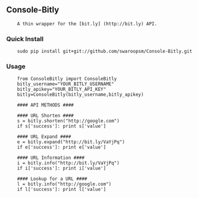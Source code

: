 ## Console-Bitly
		A thin wrapper for the [bit.ly] (http://bit.ly) API.
		
### Quick Install
		sudo pip install git+git://github.com/swaroopsm/Console-Bitly.git
		
### Usage
		from ConsoleBitly import ConsoleBitly
		bitly_username="YOUR_BITLY_USERNAME"
		bitly_apikey="YOUR_BITLY_API_KEY"
		bitly=ConsoleBitly(bitly_username,bitly_apikey)
		
		#### API METHODS ####
		
		#### URL Shorten ####
		s = bitly.shorten("http://google.com")
		if s['success']: print s['value']
		
		#### URL Expand ####
		e = bitly.expand("http://bit.ly/VaYjPq")
		if e['success']: print e['value']
		
		#### URL Information ####
		i = bitly.info("http://bit.ly/VaYjPq")
		if i['success']: print i['value']
		
		#### Lookup for a URL ####
		l = bitly.info("http://google.com")
		if l['success']: print l['value']
